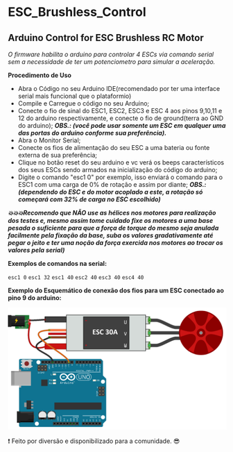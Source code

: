 # ESC_Brushless_Control

## Arduino Control for ESC Brushless RC Motor ##

*O firmware habilita o arduino para controlar 4 ESCs via comando serial sem a necessidade de ter um potenciometro para simular a aceleração.*

__Procedimento de Uso__

* Abra o Código no seu Arduino IDE(recomendado por ter uma interface serial mais funcional que o plataformio)
* Compile e Carregue o código no seu Arduino;
* Conecte o fio de sinal do ESC1, ESC2, ESC3 e ESC 4 aos pinos 9,10,11 e 12 do arduino respectivamente, e conecte o fio de ground(terra ao GND do arduino);
___OBS.: (você pode usar somente um ESC em qualquer uma das portas do arduino conforme sua preferência).___
* Abra o Monitor Serial;
* Conecte os fios de alimentação do seu ESC a uma bateria ou fonte externa de sua preferência;
* Clique no botão reset do seu arduino e vc verá os beeps característicos dos seus ESCs sendo armados na inicialização do código do arduino;
* Digite o comando "esc1 0" por exemplo, isso enviará o comando para o ESC1 com uma carga de 0% de rotação e assim por diante;
___OBS.: (dependendo do ESC e do motor acoplado a este, a rotação só começará com 32% de carga no ESC escolhido)___
     
___💥💥💥Recomendo que NÃO use as hélices nos motores para realização dos testes e, mesmo assim tome cuidado fixe os motores a uma base pesada o suficiente para que a força de torque do mesmo seja anulada facilmente pela fixação da base, suba os valores gradativamente até pegar o jeito e ter uma noção da força exercida nos motores ao trocar os valores pela serial)___

__Exemplos de comandos na serial:__

`esc1 0`
`esc1 32`
`esc1 40`
`esc2 40`
`esc3 40`
`esc4 40`

__Exemplo do Esquemático de conexão dos fios para um ESC conectado ao pino 9 do arduino:__

![picture alt](Schematico.png "Esquematico de conexão dos fios")

:exclamation: Feito por diversão e disponibilizado para a comunidade. 😎